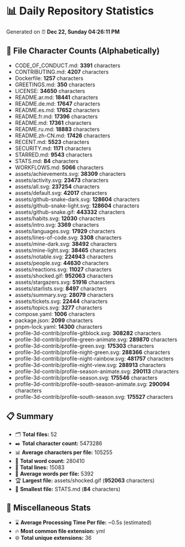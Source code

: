 # 📊 Daily Repository Statistics
Generated on ⏰ **Dec 22, Sunday 04:26:11 PM**

## 📂 File Character Counts (Alphabetically)
- CODE_OF_CONDUCT.md: **3391** characters
- CONTRIBUTING.md: **4207** characters
- Dockerfile: **1257** characters
- GREETINGS.md: **350** characters
- LICENSE: **34650** characters
- README.ar.md: **18441** characters
- README.de.md: **17647** characters
- README.es.md: **17652** characters
- README.fr.md: **17396** characters
- README.md: **17361** characters
- README.ru.md: **18883** characters
- README.zh-CN.md: **17426** characters
- RECENT.md: **5523** characters
- SECURITY.md: **1171** characters
- STARRED.md: **9543** characters
- STATS.md: **84** characters
- WORKFLOWS.md: **5066** characters
- assets/achievements.svg: **38309** characters
- assets/activity.svg: **23473** characters
- assets/all.svg: **237254** characters
- assets/default.svg: **42017** characters
- assets/github-snake-dark.svg: **128604** characters
- assets/github-snake-light.svg: **128604** characters
- assets/github-snake.gif: **443332** characters
- assets/habits.svg: **12030** characters
- assets/intro.svg: **3369** characters
- assets/languages.svg: **17929** characters
- assets/lines-of-code.svg: **3308** characters
- assets/mine-dark.svg: **38492** characters
- assets/mine-light.svg: **38465** characters
- assets/notable.svg: **224943** characters
- assets/people.svg: **44630** characters
- assets/reactions.svg: **11027** characters
- assets/shocked.gif: **952063** characters
- assets/stargazers.svg: **51916** characters
- assets/starlists.svg: **8497** characters
- assets/summary.svg: **28079** characters
- assets/tickets.svg: **22444** characters
- assets/topics.svg: **3277** characters
- compose.yaml: **1006** characters
- package.json: **2099** characters
- pnpm-lock.yaml: **14300** characters
- profile-3d-contrib/profile-gitblock.svg: **308282** characters
- profile-3d-contrib/profile-green-animate.svg: **289870** characters
- profile-3d-contrib/profile-green.svg: **175303** characters
- profile-3d-contrib/profile-night-green.svg: **288366** characters
- profile-3d-contrib/profile-night-rainbow.svg: **481757** characters
- profile-3d-contrib/profile-night-view.svg: **288913** characters
- profile-3d-contrib/profile-season-animate.svg: **290113** characters
- profile-3d-contrib/profile-season.svg: **175546** characters
- profile-3d-contrib/profile-south-season-animate.svg: **290094** characters
- profile-3d-contrib/profile-south-season.svg: **175527** characters

## 📋 Summary
- 🗂️ **Total files:** 52
- ✒️ **Total character count:** 5473286
- 📊 **Average characters per file:** 105255
- 📝 **Total word count:** 280410
- 🧾 **Total lines:** 15083
- 📐 **Average words per file:** 5392
- 🏆 **Largest file:** assets/shocked.gif (**952063** characters)
- 🥉 **Smallest file:** STATS.md (**84** characters)

## 🌟 Miscellaneous Stats
- ⌛ **Average Processing Time Per file:** ~0.5s (estimated)
- 🔥 **Most common file extension:** yml
- 🌐 **Total unique extensions:** 36
